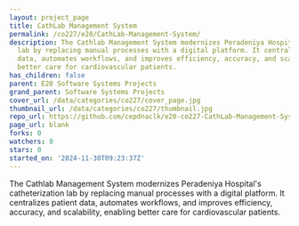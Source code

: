 ```yaml
---
layout: project_page
title: CathLab Management System
permalink: /co227/e20/CathLab-Management-System/
description: The Cathlab Management System modernizes Peradeniya Hospital's catheterization
  lab by replacing manual processes with a digital platform. It centralizes patient
  data, automates workflows, and improves efficiency, accuracy, and scalability, enabling
  better care for cardiovascular patients.
has_children: false
parent: E20 Software Systems Projects
grand_parent: Software Systems Projects
cover_url: /data/categories/co227/cover_page.jpg
thumbnail_url: /data/categories/co227/thumbnail.jpg
repo_url: https://github.com/cepdnaclk/e20-co227-CathLab-Management-System
page_url: blank
forks: 0
watchers: 0
stars: 0
started_on: '2024-11-30T09:23:37Z'
---
```


The Cathlab Management System modernizes Peradeniya Hospital's catheterization lab by replacing manual processes with a digital platform. It centralizes patient data, automates workflows, and improves efficiency, accuracy, and scalability, enabling better care for cardiovascular patients.